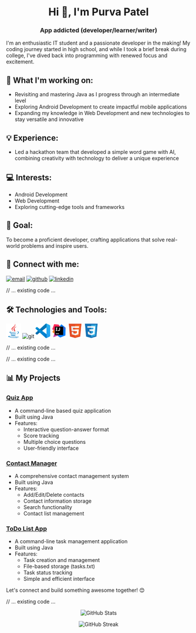 <h1 align="center">Hi 👋, I'm Purva Patel</h1>
<h3 align="center">App addicted (developer/learner/writer)</h3>

I'm an enthusiastic IT student and a passionate developer in the making! My coding journey started in high school, and while I took a brief break during college, I've dived back into programming with renewed focus and excitement.

## 🌱 What I'm working on:

- Revisiting and mastering Java as I progress through an intermediate level
- Exploring Android Development to create impactful mobile applications
- Expanding my knowledge in Web Development and new technologies to stay versatile and innovative

## 💡 Experience:

- Led a hackathon team that developed a simple word game with AI, combining creativity with technology to deliver a unique experience

## 💻 Interests:

- Android Development
- Web Development
- Exploring cutting-edge tools and frameworks

## 🚀 Goal:

To become a proficient developer, crafting applications that solve real-world problems and inspire users.

## 🔗 Connect with me:

<p align="left">
<a href="mailto:purv260@gmail.com" target="blank"><img align="center" src="https://img.shields.io/badge/Gmail-D14836?style=for-the-badge&logo=gmail&logoColor=white" alt="email" /></a>
<a href="https://github.com/justpurv" target="blank"><img align="center" src="https://img.shields.io/badge/GitHub-100000?style=for-the-badge&logo=github&logoColor=white" alt="github" /></a>
<a href="https://www.linkedin.com/in/purva-patel-1b660628b" target="blank"><img align="center" src="https://img.shields.io/badge/LinkedIn-0077B5?style=for-the-badge&logo=linkedin&logoColor=white" alt="linkedin" /></a>
</p>

// ... existing code ...

## 🛠️ Technologies and Tools:

<p align="left">
    <img src="https://raw.githubusercontent.com/devicons/devicon/master/icons/java/java-original.svg" alt="java" width="40" height="40"/>
    <img src="https://www.vectorlogo.zone/logos/git-scm/git-scm-icon.svg" alt="git" width="40" height="40"/>
    <img src="https://raw.githubusercontent.com/devicons/devicon/master/icons/vscode/vscode-original.svg" alt="vs-code" width="40" height="40"/>
    <img src="https://raw.githubusercontent.com/devicons/devicon/master/icons/intellij/intellij-original.svg" alt="intellij" width="40" height="40"/>
    <img src="https://raw.githubusercontent.com/devicons/devicon/master/icons/html5/html5-original.svg" alt="html5" width="40" height="40"/>
    <img src="https://raw.githubusercontent.com/devicons/devicon/master/icons/css3/css3-original.svg" alt="css3" width="40" height="40"/>
</p>

// ... existing code ...

// ... existing code ...

## 📊 My Projects

### [Quiz App](https://github.com/justpurv/quizzApp)

- A command-line based quiz application
- Built using Java
- Features:
  - Interactive question-answer format
  - Score tracking
  - Multiple choice questions
  - User-friendly interface

### [Contact Manager](https://github.com/justpurv/contact_manager)

- A comprehensive contact management system
- Built using Java
- Features:
  - Add/Edit/Delete contacts
  - Contact information storage
  - Search functionality
  - Contact list management

### [ToDo List App](https://github.com/justpurv/ToDoListApp)

- A command-line task management application
- Built using Java
- Features:
  - Task creation and management
  - File-based storage (tasks.txt)
  - Task status tracking
  - Simple and efficient interface

Let's connect and build something awesome together! 😊

// ... existing code ...

<!-- GitHub Stats -->
<p align="center">
  <img src="https://github-readme-stats.vercel.app/api?username=justpurv&show_icons=true&theme=radical" alt="GitHub Stats" />
</p>

<p align="center">
  <img src="https://github-readme-streak-stats.herokuapp.com/?user=justpurv&theme=radical" alt="GitHub Streak" />
</p>
